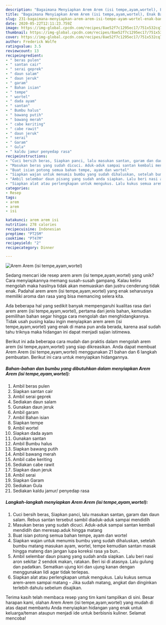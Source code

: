 ```yaml
---
description: "Bagaimana Menyiapkan Arem Arem (isi tempe,ayam,wortel), Enak Banget"
title: "Bagaimana Menyiapkan Arem Arem (isi tempe,ayam,wortel), Enak Banget"
slug: 231-bagaimana-menyiapkan-arem-arem-isi-tempe-ayam-wortel-enak-banget
date: 2020-05-22T12:11:23.759Z
image: https://img-global.cpcdn.com/recipes/8ae52f7c1295ec17/751x532cq70/arem-arem-isi-tempeayamwortel-foto-resep-utama.jpg
thumbnail: https://img-global.cpcdn.com/recipes/8ae52f7c1295ec17/751x532cq70/arem-arem-isi-tempeayamwortel-foto-resep-utama.jpg
cover: https://img-global.cpcdn.com/recipes/8ae52f7c1295ec17/751x532cq70/arem-arem-isi-tempeayamwortel-foto-resep-utama.jpg
author: Frederick Wolfe
ratingvalue: 3.5
reviewcount: 13
recipeingredient:
- " beras pulen"
- " santan cair"
- " serai geprek"
- " daun salam"
- " daun jeruk"
- " garam"
- " Bahan isian"
- " tempe"
- " wortel"
- " dada ayam"
- " santan"
- " Bumbu halus"
- " bawang putih"
- " bawang merah"
- " cabe keriting"
- " cabe rawit"
- " daun jeruk"
- " serai"
- " Garam"
- " Gula"
- " kaldu jamur penyedap rasa"
recipeinstructions:
- "Cuci bersih beras, Siapkan panci, lalu masukan santan, garam dan daun salam. Rebus santan tersebut sambil diaduk-aduk sampai mendidih"
- "Masukan beras yang sudah dicuci. Aduk-aduk sampai santan kembali mendidih dan meresap.aduk hingga matang"
- "Buat isian potong semua bahan tempe, ayam dan wortel"
- "Siapkan wajan untuk menumis bumbu yang sudah dihaluskan, setelah bumbu matang masukan ayam, wortel, tempe kemudian santan masak hingga mateng dan jangan lupa koreksi rasa ya bun.."
- "Ambil selembar daun pisang yang sudah anda siapkan. Lalu beri nasi aron sekitar 2 sendok makan, ratakan. Beri isi di atasnya. Lalu gulung dan padatkan. Sematkan ujung kiri dan ujung kanan dengan menggunakan lidi agar tidak terlepas."
- "Siapkan alat atau perlengkapan untuk mengukus. Lalu kukus semua arem-arem sampai matang  Jika sudah matang, angkat dan dinginkan terlebih dahulu sebelum disajikan."
categories:
- Resep
tags:
- arem
- arem
- isi

katakunci: arem arem isi 
nutrition: 278 calories
recipecuisine: Indonesian
preptime: "PT25M"
cooktime: "PT47M"
recipeyield: "2"
recipecategory: Dinner

---
```



![Arem Arem (isi tempe,ayam,wortel)](https://img-global.cpcdn.com/recipes/8ae52f7c1295ec17/751x532cq70/arem-arem-isi-tempeayamwortel-foto-resep-utama.jpg)

Sedang mencari ide resep arem arem (isi tempe,ayam,wortel) yang unik? Cara menyiapkannya memang susah-susah gampang. Kalau keliru mengolah maka hasilnya tidak akan memuaskan dan justru cenderung tidak enak. Padahal arem arem (isi tempe,ayam,wortel) yang enak seharusnya memiliki aroma dan rasa yang bisa memancing selera kita.



Ada beberapa hal yang sedikit banyak mempengaruhi kualitas rasa dari arem arem (isi tempe,ayam,wortel), pertama dari jenis bahan, kemudian pemilihan bahan segar hingga cara mengolah dan menghidangkannya. Tidak usah pusing kalau ingin menyiapkan arem arem (isi tempe,ayam,wortel) yang enak di mana pun anda berada, karena asal sudah tahu triknya maka hidangan ini dapat menjadi sajian istimewa.


Berikut ini ada beberapa cara mudah dan praktis dalam mengolah arem arem (isi tempe,ayam,wortel) yang siap dikreasikan. Anda dapat membuat Arem Arem (isi tempe,ayam,wortel) menggunakan 21 bahan dan 6 langkah pembuatan. Berikut ini cara untuk menyiapkan hidangannya.

<!--inarticleads1-->

##### Bahan-bahan dan bumbu yang dibutuhkan dalam menyiapkan Arem Arem (isi tempe,ayam,wortel):

1. Ambil  beras pulen
1. Siapkan  santan cair
1. Ambil  serai geprek
1. Sediakan  daun salam
1. Gunakan  daun jeruk
1. Ambil  garam
1. Ambil  Bahan isian
1. Siapkan  tempe
1. Ambil  wortel
1. Siapkan  dada ayam
1. Gunakan  santan
1. Ambil  Bumbu halus
1. Siapkan  bawang putih
1. Ambil  bawang merah
1. Ambil  cabe keriting
1. Sediakan  cabe rawit
1. Siapkan  daun jeruk
1. Ambil  serai
1. Siapkan  Garam
1. Sediakan  Gula
1. Sediakan  kaldu jamur/ penyedap rasa




<!--inarticleads2-->

##### Langkah-langkah menyiapkan Arem Arem (isi tempe,ayam,wortel):

1. Cuci bersih beras, Siapkan panci, lalu masukan santan, garam dan daun salam. Rebus santan tersebut sambil diaduk-aduk sampai mendidih
1. Masukan beras yang sudah dicuci. Aduk-aduk sampai santan kembali mendidih dan meresap.aduk hingga matang
1. Buat isian potong semua bahan tempe, ayam dan wortel
1. Siapkan wajan untuk menumis bumbu yang sudah dihaluskan, setelah bumbu matang masukan ayam, wortel, tempe kemudian santan masak hingga mateng dan jangan lupa koreksi rasa ya bun..
1. Ambil selembar daun pisang yang sudah anda siapkan. Lalu beri nasi aron sekitar 2 sendok makan, ratakan. Beri isi di atasnya. Lalu gulung dan padatkan. Sematkan ujung kiri dan ujung kanan dengan menggunakan lidi agar tidak terlepas.
1. Siapkan alat atau perlengkapan untuk mengukus. Lalu kukus semua arem-arem sampai matang  - Jika sudah matang, angkat dan dinginkan terlebih dahulu sebelum disajikan.




Terima kasih telah membaca resep yang tim kami tampilkan di sini. Besar harapan kami, olahan Arem Arem (isi tempe,ayam,wortel) yang mudah di atas dapat membantu Anda menyiapkan hidangan yang enak untuk keluarga/teman ataupun menjadi ide untuk berbisnis kuliner. Selamat mencoba!
